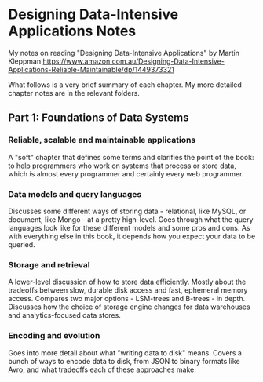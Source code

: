 # Designing Data-Intensive Applications Notes

My notes on reading "Designing Data-Intensive Applications" by Martin Kleppman
https://www.amazon.com.au/Designing-Data-Intensive-Applications-Reliable-Maintainable/dp/1449373321

What follows is a very brief summary of each chapter. My more detailed chapter notes are in the relevant folders.

## Part 1: Foundations of Data Systems

### Reliable, scalable and maintainable applications
A "soft" chapter that defines some terms and clarifies the point of the book: to help programmers who work on systems that process or store data, which is almost every programmer and certainly every web programmer.

### Data models and query languages
Discusses some different ways of storing data - relational, like MySQL, or document, like Mongo - at a pretty high-level. Goes through what the query languages look like for these different models and some pros and cons. As with everything else in this book, it depends how you expect your data to be queried.

### Storage and retrieval
A lower-level discussion of how to store data efficiently. Mostly about the tradeoffs between slow, durable disk access and fast, ephemeral memory access. Compares two major options - LSM-trees and B-trees - in depth. Discusses how the choice of storage engine changes for data warehouses and analytics-focused data stores.

### Encoding and evolution
Goes into more detail about what "writing data to disk" means. Covers a bunch of ways to encode data to disk, from JSON to binary formats like Avro, and what tradeoffs each of these approaches make.
